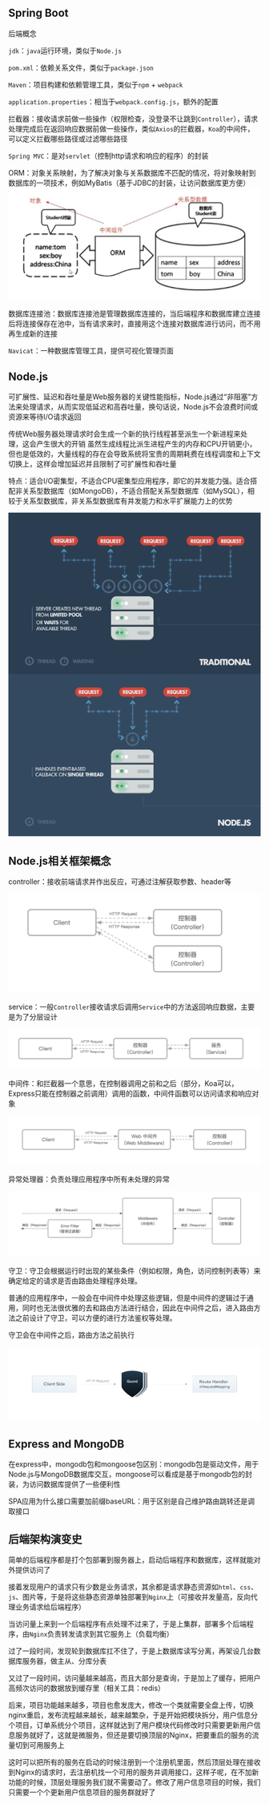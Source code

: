 ## Spring Boot

后端概念

`jdk`：`java`运行环境，类似于`Node.js`

`pom.xml`：依赖关系文件，类似于`package.json`

`Maven`：项目构建和依赖管理工具，类似于`npm` + `webpack`

`application.properties`：相当于`webpack.config.js`，额外的配置

拦截器：接收请求前做一些操作（权限检查，没登录不让跳到`Controller`），请求处理完成后在返回响应数据前做一些操作，类似`Axios`的拦截器，`Koa`的中间件，可以定义拦截哪些路径或过滤哪些路径

`Spring MVC`：是对`servlet`（控制http请求和响应的程序）的封装

ORM：对象关系映射，为了解决对象与关系数据库不匹配的情况，将对象映射到数据库的一项技术，例如MyBatis（基于JDBC的封装，让访问数据库更方便）
![图片加载失败](./assets/orm.png)

数据库连接池：数据库连接池是管理数据库连接的，当后端程序和数据库建立连接后将连接保存在池中，当有请求来时，直接用这个连接对数据库进行访问，而不用再生成新的连接

`Navicat`：一种数据库管理工具，提供可视化管理页面

## Node.js

可扩展性、延迟和吞吐量是Web服务器的关键性能指标，Node.js通过“非阻塞”方法来处理请求，从而实现低延迟和高吞吐量，换句话说，Node.js不会浪费时间或资源来等待I/O请求返回

传统Web服务器处理请求时会生成一个新的执行线程甚至派生一个新进程来处理，这会产生很大的开销
虽然生成线程比派生进程产生的内存和CPU开销更小，但也是低效的，大量线程的存在会导致系统将宝贵的周期耗费在线程调度和上下文切换上，这样会增加延迟并且限制了可扩展性和吞吐量

特点：适合I/O密集型，不适合CPU密集型应用程序，即它的并发能力强。适合搭配非关系型数据库（如MongoDB），不适合搭配关系型数据库（如MySQL），相较于关系型数据库，非关系型数据库有并发能力和水平扩展能力上的优势

![图片加载失败](./assets/node-compare-traditional.png)

## Node.js相关框架概念

controller：接收前端请求并作出反应，可通过注解获取参数、header等

![图片加载失败](./assets/controller.png)

service：一般`Controller`接收请求后调用`Service`中的方法返回响应数据，主要是为了分层设计

![图片加载失败](./assets/service.png)

中间件：和拦截器一个意思，在控制器调用之前和之后（部分，Koa可以，Express只能在控制器之前调用）调用的函数，中间件函数可以访问请求和响应对象

![图片加载失败](./assets/middleware.png)

异常处理器：负责处理应用程序中所有未处理的异常

![图片加载失败](./assets/error-filter.png)

守卫：守卫会根据运行时出现的某些条件（例如权限，角色，访问控制列表等）来确定给定的请求是否由路由处理程序处理。

普通的应用程序中，一般会在中间件中处理这些逻辑，但是中间件的逻辑过于通用，同时也无法很优雅的去和路由方法进行结合，因此在中间件之后，进入路由方法之前设计了守卫，可以方便的进行方法鉴权等处理。

守卫会在中间件之后，路由方法之前执行

![图片加载失败](./assets/guard.png)

## Express and MongoDB

在express中，mongodb包和mongoose包区别：mongodb包是驱动文件，用于Node.js与MongoDB数据库交互，mongoose可以看成是基于mongodb包的封装，为访问数据库提供了一些便利性

SPA应用为什么接口需要加前缀baseURL：用于区别是自己维护路由跳转还是调取接口

## 后端架构演变史

简单的后端程序都是打个包部署到服务器上，启动后端程序和数据库，这样就能对外提供访问了

接着发现用户的请求只有少数是业务请求，其余都是请求静态资源如`html`、`css`、`js`、图片等，于是将这些静态资源单独部署到`Nginx`上（可接收并发量高，反向代理业务请求给后端程序）

当访问量上来到一个后端程序有点处理不过来了，于是上集群，部署多个后端程序，由`Nginx`负责转发请求到其它服务上（负载均衡）

过了一段时间，发现轮到数据库扛不住了，于是上数据库读写分离，再架设几台数据库服务器，做主从、分库分表

又过了一段时间，访问量越来越高，而且大部分是查询，于是加上了缓存，把用户高频次访问的数据放到缓存里（相关工具：redis）

后来，项目功能越来越多，项目也愈发庞大，修改一个类就需要全盘上传，切换nginx重启，发布流程越来越长，越来越繁杂，于是开始把模块拆分，用户信息分个项目，订单系统分个项目，这样就达到了用户模块代码修改时只需要更新用户信息服务就好了，这就是微服务，但还是要切换顶层的Nginx，把要重启的服务的流量切到可用服务上

这时可以把所有的服务在启动的时候注册到一个注册机里面，然后顶层处理在接收到Nginx的请求时，去注册机找一个可用的服务并调用接口，这样子呢，在不加新功能的时候，顶层处理服务我们就不需要动了。修改了用户信息项目的时候，我们只需要一个个更新用户信息项目的服务群就好了